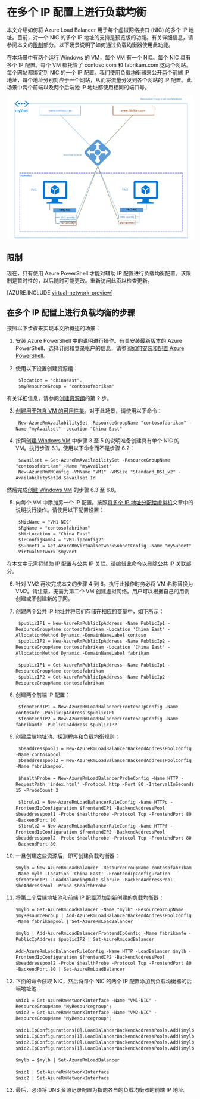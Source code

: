 <properties
   pageTitle="在多个 IP 配置上进行负载均衡 | Azure"
   description="主要和辅助 IP 配置服务之间的负载均衡。"
   services="load-balancer"
   documentationCenter="na"
   authors="anavinahar"
   manager="narayan"
   editor="na" />
<tags
   ms.assetid="244907cd-b275-4494-aaf7-dcfc4d93edfe"
   ms.service="load-balancer"
   ms.devlang="na"
   ms.topic="article"
   ms.tgt_pltfrm="na"
   ms.workload="infrastructure-services"
   ms.date="11/01/2016"
   wacn.date="01/05/2017"
   ms.author="annahar" />

# 在多个 IP 配置上进行负载均衡

本文介绍如何将 Azure Load Balancer 用于每个虚拟网络接口 (NIC) 的多个 IP 地址。目前，对一个 NIC 的多个 IP 地址的支持是预览版的功能。有关详细信息，请参阅本文的[限制](#limitations)部分。以下场景说明了如何通过负载均衡器使用此功能。

在本场景中有两个运行 Windows 的 VM，每个 VM 有一个 NIC。每个 NIC 具有多个 IP 配置。每个 VM 都托管了 contoso.com 和 fabrikam.com 这两个网站。每个网站都绑定到 NIC 的一个 IP 配置。我们使用负载均衡器来公开两个前端 IP 地址，每个地址分别对应于一个网站，从而将流量分发到各个网站的 IP 配置。此场景中两个前端以及两个后端池 IP 地址都使用相同的端口号。

![负载均衡应用场景图像](./media/load-balancer-multiple-ip/lb-multi-ip.PNG)  


## <a name="limitations"></a> 限制

现在，只有使用 Azure PowerShell 才能对辅助 IP 配置进行负载均衡配置。该限制是暂时性的，以后随时可能更改。重新访问此页以检查更新。

[AZURE.INCLUDE [virtual-network-preview](../../includes/virtual-network-preview.md)]

## 在多个 IP 配置上进行负载均衡的步骤

按照以下步骤来实现本文所概述的场景：

1. 安装 Azure PowerShell 中的说明进行操作。有关安装最新版本的 Azure PowerShell、选择订阅和登录帐户的信息，请参阅[如何安装和配置 Azure PowerShell](https://docs.microsoft.com/powershell/azureps-cmdlets-docs)。
2. 使用以下设置创建资源组：

        $location = "chinaeast".
        $myResourceGroup = "contosofabrikam"

有关详细信息，请参阅[创建资源组](/documentation/articles/virtual-machines-windows-ps-create/)的第 2 步。

3. [创建用于包含 VM 的可用性集](/documentation/articles/virtual-machines-windows-create-availability-set/)。对于此场景，请使用以下命令：

        New-AzureRmAvailabilitySet -ResourceGroupName "contosofabrikam" -Name "myAvailset" -Location "China East"

4. 按照[创建 Windows VM](/documentation/articles/virtual-machines-windows-ps-create/) 中步骤 3 至 5 的说明准备创建具有单个 NIC 的 VM。执行步骤 6.1，使用以下命令而不是步骤 6.2：

        $availset = Get-AzureRmAvailabilitySet -ResourceGroupName "contosofabrikam" -Name "myAvailset"
        New-AzureRmVMConfig -VMName "VM1" -VMSize "Standard_DS1_v2" -AvailabilitySetId $availset.Id

然后完成[创建 Windows VM](/documentation/articles/virtual-machines-windows-ps-create/) 的步骤 6.3 至 6.8。

5. 向每个 VM 中添加另一个 IP 配置。按照[将多个 IP 地址分配给虚拟机](/documentation/articles/virtual-network-multiple-ip-addresses-powershell#add)文章中的说明执行操作。请使用以下配置设置：

        $NicName = "VM1-NIC"
        $RgName = "contosofabrikam"
        $NicLocation = "China East"
        $IPConfigName4 = "VM1-ipconfig2"
        $Subnet1 = Get-AzureRmVirtualNetworkSubnetConfig -Name "mySubnet" -VirtualNetwork $myVnet

在本文中无需将辅助 IP 配置与公共 IP 关联。请编辑此命令以删除公共 IP 关联部分。

6. 针对 VM2 再次完成本文的步骤 4 到 6。执行此操作时务必将 VM 名称替换为 VM2。请注意，无需为第二个 VM 创建虚拟网络。用户可以根据自己的用例创建或不创建新的子网。

7. 创建两个公共 IP 地址并将它们存储在相应的变量中，如下所示：

        $publicIP1 = New-AzureRmPublicIpAddress -Name PublicIp1 -ResourceGroupName contosofabrikam -Location 'China East' -AllocationMethod Dynamic -DomainNameLabel contoso
        $publicIP2 = New-AzureRmPublicIpAddress -Name PublicIp2 -ResourceGroupName contosofabrikam -Location 'China East' -AllocationMethod Dynamic -DomainNameLabel fabrikam

        $publicIP1 = Get-AzureRmPublicIpAddress -Name PublicIp1 -ResourceGroupName contosofabrikam
        $publicIP2 = Get-AzureRmPublicIpAddress -Name PublicIp2 -ResourceGroupName contosofabrikam

8. 创建两个前端 IP 配置：

        $frontendIP1 = New-AzureRmLoadBalancerFrontendIpConfig -Name contosofe -PublicIpAddress $publicIP1
        $frontendIP2 = New-AzureRmLoadBalancerFrontendIpConfig -Name fabrikamfe -PublicIpAddress $publicIP2

9. 创建后端地址池、探测程序和负载均衡规则：

        $beaddresspool1 = New-AzureRmLoadBalancerBackendAddressPoolConfig -Name contosopool
        $beaddresspool2 = New-AzureRmLoadBalancerBackendAddressPoolConfig -Name fabrikampool

        $healthProbe = New-AzureRmLoadBalancerProbeConfig -Name HTTP -RequestPath 'index.html' -Protocol http -Port 80 -IntervalInSeconds 15 -ProbeCount 2

        $lbrule1 = New-AzureRmLoadBalancerRuleConfig -Name HTTPc -FrontendIpConfiguration $frontendIP1 -BackendAddressPool $beaddresspool1 -Probe $healthprobe -Protocol Tcp -FrontendPort 80 -BackendPort 80
        $lbrule2 = New-AzureRmLoadBalancerRuleConfig -Name HTTPf -FrontendIpConfiguration $frontendIP2 -BackendAddressPool $beaddresspool2 -Probe $healthprobe -Protocol Tcp -FrontendPort 80 -BackendPort 80

10. 一旦创建这些资源后，即可创建负载均衡器：

        $mylb = New-AzureRmLoadBalancer -ResourceGroupName contosofabrikam -Name mylb -Location 'China East' -FrontendIpConfiguration $frontendIP1 -LoadBalancingRule $lbrule -BackendAddressPool $beAddressPool -Probe $healthProbe

11. 将第二个后端地址池和前端 IP 配置添加到新创建的负载均衡器：

        $mylb = Get-AzureRmLoadBalancer -Name "mylb" -ResourceGroupName $myResourceGroup | Add-AzureRmLoadBalancerBackendAddressPoolConfig -Name fabrikampool | Set-AzureRmLoadBalancer

        $mylb | Add-AzureRmLoadBalancerFrontendIpConfig -Name fabrikamfe -PublicIpAddress $publicIP2 | Set-AzureRmLoadBalancer
    
        Add-AzureRmLoadBalancerRuleConfig -Name HTTP -LoadBalancer $mylb -FrontendIpConfiguration $frontendIP2 -BackendAddressPool $beaddresspool2 -Probe $healthProbe -Protocol Tcp -FrontendPort 80 -BackendPort 80 | Set-AzureRmLoadBalancer

12. 下面的命令获取 NIC，然后将每个 NIC 的两个 IP 配置添加到负载均衡器的后端地址池：

        $nic1 = Get-AzureRmNetworkInterface -Name "VM1-NIC" -ResourceGroupName "MyResourcegroup";
        $nic2 = Get-AzureRmNetworkInterface -Name "VM2-NIC" -ResourceGroupName "MyResourcegroup";

        $nic1.IpConfigurations[0].LoadBalancerBackendAddressPools.Add($mylb.BackendAddressPools[0]);
        $nic1.IpConfigurations[1].LoadBalancerBackendAddressPools.Add($mylb.BackendAddressPools[1]);
        $nic2.IpConfigurations[0].LoadBalancerBackendAddressPools.Add($mylb.BackendAddressPools[0]);
        $nic2.IpConfigurations[1].LoadBalancerBackendAddressPools.Add($mylb.BackendAddressPools[1]);

        $mylb = $mylb | Set-AzureRmLoadBalancer

        $nic1 | Set-AzureRmNetworkInterface
        $nic2 | Set-AzureRmNetworkInterface

13. 最后，必须将 DNS 资源记录配置为指向各自的负载均衡器的前端 IP 地址。

<!---HONumber=Mooncake_1128_2016-->